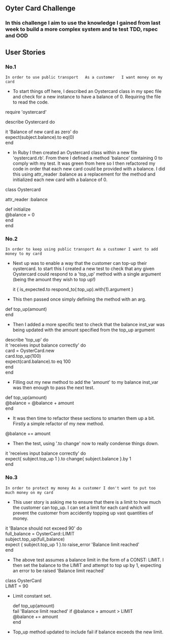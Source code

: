 ## Oyter Card Challenge

### In this challenge I aim to use the knowledge I gained from last week to build a more complex system and te test TDD, rspec and OOD


## User Stories

### No.1

``
In order to use public transport  
As a customer  
I want money on my card  
``

* To start things off here, I described an Oystercard class in my spec file and check for a new instance to have a balance of 0. Requiring the file to read the code.

require 'oystercard'

describe Oystercard do 

  it 'Balance of new card as zero' do  
  	expect(subject.balance).to eq(0)  
  end  

* In Ruby I then created an Oystercard class within a new file 'oystercard.rb'. From there I defined a method 'balance' containing 0 to comply with my test. It was green from here so I then refactored my code in order that each new card could be provided with a balance. I did this using attr_reader :balance as a replacement for the method and initialized each new card with a balance of 0.



class Oystercard

  attr_reader :balance

  def initialize  
  	@balance = 0  
  end  
end  

### No.2

``
In order to keep using public transport
As a customer
I want to add money to my card
``  

* Next up was to enable a way that the customer can top-up their oystercard. to start this I created a new test to check that any given Oystercard could respond to a 'top_up' method with a single argument (being the amount they wish to top up!)


  it { is_expected.to respond_to(:top_up).with(1).argument }

* This then passed once simply definiing the method with an arg.

def top_up(amount)  
end

* Then I added a more specific test to check that the balance inst_var was being updated with the amount specified from the top_up argument

 describe 'top_up' do  
  	it 'receives input balance correctly' do  	
  	  card = OysterCard.new  
  	  card.top_up(100)  
  	  expect(card.balance).to eq 100  
    end  
  end  

* Filling out my new method to add the 'amount' to my balance inst_var was then enough to pass the next test.

def top_up(amount)  
  	@balance = @balance + amount  
  end  

* It was then time to refactor these sections to smarten them up a bit. Firstly a simple refactor of my new method.

@balance += amount  

* Then the test, using '.to change' now to really condense things down.

it 'receives input balance correctly' do  
    	expect{ subject.top_up 1 }.to change{ subject.balance }.by 1  
    end  

### No.3

``
In order to protect my money
As a customer
I don't want to put too much money on my card
``

* This user story is asking me to ensure that there is a limit to how much the customer can top_up. I can set a limit for each card which will prevent the customer from accidently topping up vast quantities of money.

it 'Balance should not exceed 90' do  
    	full_balance = OysterCard::LIMIT  
    	subject.top_up(full_balance)   
    	expect { subject.top_up 1 }.to raise_error 'Balance limit reached'  
    end  

 * The above test assumes a balance limit in the form of a CONST: LIMIT. I then set the balance to the LIMIT and attempt to top up by 1, expecting an error to be raised 'Balance limit reached'

 class OysterCard  
	LIMIT = 90  

* Limit constant set.

  def top_up(amount)  
  	fail 'Balance limit reached' if @balance + amount > LIMIT  
  	@balance += amount  
  end  

* Top_up method updated to include fail if balance exceeds the new limit.



